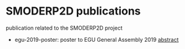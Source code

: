 # SMODERP2D publications
publication related to the SMODERP2D project
- egu-2019-poster: poster to EGU General Assembly 2019 [abstract](https://meetingorganizer.copernicus.org/EGU2019/EGU2019-13921.pdf)

